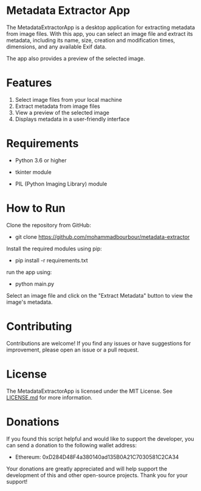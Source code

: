 # Metadata Extractor App

The MetadataExtractorApp is a desktop application for extracting metadata from image files. 
With this app, you can select an image file and extract its metadata, including its name, size, creation and modification times, dimensions, and any available Exif data. 

The app also provides a preview of the selected image.

# Features

1. Select image files from your local machine
2. Extract metadata from image files
3. View a preview of the selected image
4. Displays metadata in a user-friendly interface

# Requirements

- Python 3.6 or higher

- tkinter module

- PIL (Python Imaging Library) module

# How to Run

Clone the repository from GitHub:

- git clone https://github.com/mohammadbourbour/metadata-extractor

Install the required modules using pip:

- pip install -r requirements.txt

run the app using: 

- python main.py

Select an image file and click on the "Extract Metadata" button to view the image's metadata.

# Contributing

Contributions are welcome! If you find any issues or have suggestions for improvement, please open an issue or a pull request.

# License

The MetadataExtractorApp is licensed under the MIT License. See [LICENSE.md](LICENSE.md) for more information.

# Donations

If you found this script helpful and would like to support the developer, you can send a donation to the following wallet address:

- Ethereum: 0xD284D48F4a380140ad135B0A21C7030581C2CA34

Your donations are greatly appreciated and will help support the development of this and other open-source projects. Thank you for your support!

